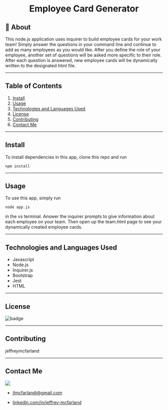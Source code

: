 
# <div align="center">Employee Card Generator</div>

## 💪 About

This node.js application uses inquirer to build employee cards for your work team! Simply answer the questions in your command line and continue to add as many employees as you would like. After you define the role of your employee, another set of questions will be asked more specific to their role. After each question is answered, new employee cards will be dynamically written to the designated html file.

***
## Table of Contents
1. [Install](#install)
2. [Usage](#usage)
3. [Technologies and Languages Used](#technologies-and-languages-used)
3. [License](#license)
4. [Contributing](#contributing)
5. [Contact Me](#contact-me)

***
## Install

To install dependencies in this app, clone this repo and run 
```
npm install
```

***
## Usage

To use this app, simply run
```
node app.js
```
in the vs terminal. 
Answer the inquirer prompts to give information about each employee on your team. Then open up the team.html page to see your dynamically created employee cards.

***
## Technologies and Languages Used
* Javascript
* Node.js
* Inquirer.js
* Bootstrap
* Jest
* HTML

***
## License

![badge](https://img.shields.io/badge/License-MIT-success)

***
## Contributing

jeffreymcfarland

***
## Contact Me    

<kbd><img src="https://avatars1.githubusercontent.com/u/59814218?v=4" /></kbd> 

* [jlmcfarlandj@gmail.com](mailto:jlmcfarlandj@gmail.com)

* [linkedin.com/in/jeffrey-mcfarland](www.linkedin.com/in/jeffrey-mcfarland-2659b116a/)


